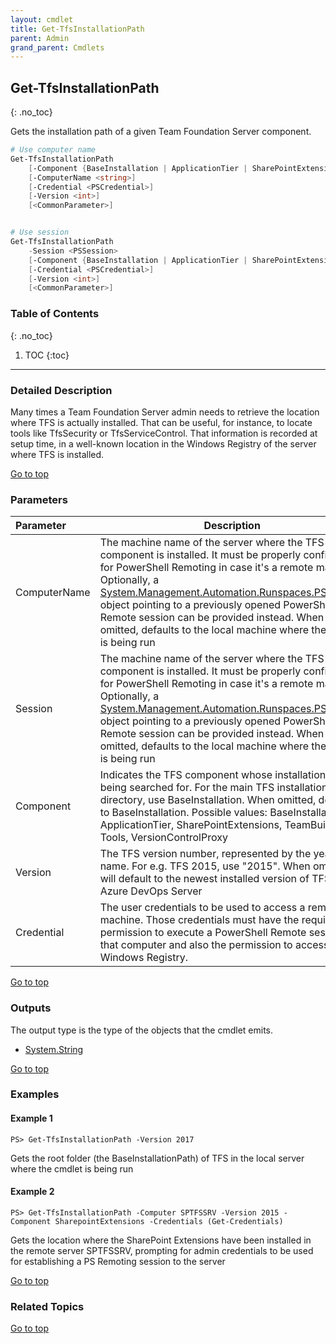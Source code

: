```yaml
---
layout: cmdlet
title: Get-TfsInstallationPath
parent: Admin
grand_parent: Cmdlets
---
```

## Get-TfsInstallationPath
{: .no_toc}

Gets the installation path of a given Team Foundation Server component.

```powershell
# Use computer name
Get-TfsInstallationPath
    [-Component {BaseInstallation | ApplicationTier | SharePointExtensions | TeamBuild | Tools | VersionControlProxy}]
    [-ComputerName <string>]
    [-Credential <PSCredential>]
    [-Version <int>]
    [<CommonParameter>]


# Use session
Get-TfsInstallationPath
    -Session <PSSession>
    [-Component {BaseInstallation | ApplicationTier | SharePointExtensions | TeamBuild | Tools | VersionControlProxy}]
    [-Credential <PSCredential>]
    [-Version <int>]
    [<CommonParameter>]

```

### Table of Contents
{: .no_toc}

1. TOC
{:toc}

-----

### Detailed Description 

Many times a Team Foundation Server admin needs to retrieve the location where TFS is actually installed. That can be useful, for instance, to locate tools like TfsSecurity or TfsServiceControl. That information is recorded at setup time, in a well-known location in the Windows Registry of the server where TFS is installed.

[Go to top](#get-tfsinstallationpath)
### Parameters

| Parameter | Description |
|:----------|-------------|
 | ComputerName | The machine name of the server where the TFS component is installed. It must be properly configured for PowerShell Remoting in case it's a remote machine. Optionally, a [System.Management.Automation.Runspaces.PSSession](https://docs.microsoft.com/en-us/dotnet/api/System.Management.Automation.Runspaces.PSSession) object pointing to a previously opened PowerShell Remote session can be provided instead. When omitted, defaults to the local machine where the script is being run |
 | Session | The machine name of the server where the TFS component is installed. It must be properly configured for PowerShell Remoting in case it's a remote machine. Optionally, a [System.Management.Automation.Runspaces.PSSession](https://docs.microsoft.com/en-us/dotnet/api/System.Management.Automation.Runspaces.PSSession) object pointing to a previously opened PowerShell Remote session can be provided instead. When omitted, defaults to the local machine where the script is being run |
 | Component | Indicates the TFS component whose installation path is being searched for. For the main TFS installation directory, use BaseInstallation. When omitted, defaults to BaseInstallation.   Possible values: BaseInstallation, ApplicationTier, SharePointExtensions, TeamBuild, Tools, VersionControlProxy |
 | Version | The TFS version number, represented by the year in its name. For e.g. TFS 2015, use "2015". When omitted, will default to the newest installed version of TFS / Azure DevOps Server |
 | Credential | The user credentials to be used to access a remote machine. Those credentials must have the required permission to execute a PowerShell Remote session on that computer and also the permission to access the Windows Registry. |
 
[Go to top](#get-tfsinstallationpath)

### Outputs

The output type is the type of the objects that the cmdlet emits.

* [System.String](https://docs.microsoft.com/en-us/dotnet/api/System.String)

[Go to top](#get-tfsinstallationpath)

### Examples


#### Example 1
```
PS> Get-TfsInstallationPath -Version 2017
```

Gets the root folder (the BaseInstallationPath) of TFS in the local server where the cmdlet is being run

#### Example 2
```
PS> Get-TfsInstallationPath -Computer SPTFSSRV -Version 2015 -Component SharepointExtensions -Credentials (Get-Credentials)
```

Gets the location where the SharePoint Extensions have been installed in the remote server SPTFSSRV, prompting for admin credentials to be 
used for establishing a PS Remoting session to the server


[Go to top](#get-tfsinstallationpath)

### Related Topics



[Go to top](#get-tfsinstallationpath)

